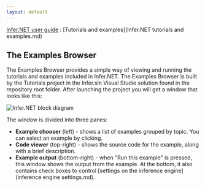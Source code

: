 ```yaml
---
layout: default 
--- 
```

[Infer.NET user guide](index.md) : [Tutorials and examples](Infer.NET tutorials and examples.md)

## The Examples Browser

The Examples Browser provides a simple way of viewing and running the tutorials and examples included in Infer.NET. The Examples Browser is built by the Tutorials project in the Infer.sln Visual Studio solution found in the repository root folder. After launching the project you will get a window that looks like this:

![Infer.NET block diagram](ExamplesBrowser.PNG)  

The window is divided into three panes:

*   **Example chooser** (left) - shows a list of examples grouped by topic. You can select an example by clicking.
*   **Code viewer** (top-right) - shows the source code for the example, along with a brief description.
*   **Example output** (bottom-right) - when "Run this example" is pressed, this window shows the output from the example. At the bottom, it also contains check boxes to control [settings on the inference engine](inference engine settings.md).
